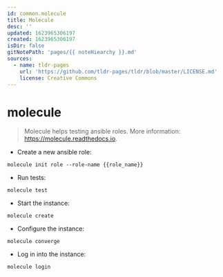 ```yaml
---
id: common.molecule
title: Molecule
desc: ''
updated: 1623965306197
created: 1623965306197
isDir: false
gitNotePath: 'pages/{{ noteHiearchy }}.md'
sources:
  - name: tldr-pages
    url: 'https://github.com/tldr-pages/tldr/blob/master/LICENSE.md'
    license: Creative Commons
---
```

# molecule

> Molecule helps testing ansible roles.
> More information: <https://molecule.readthedocs.io>.

- Create a new ansible role:

`molecule init role --role-name {{role_name}}`

- Run tests:

`molecule test`

- Start the instance:

`molecule create`

- Configure the instance:

`molecule converge`

- Log in into the instance:

`molecule login`

